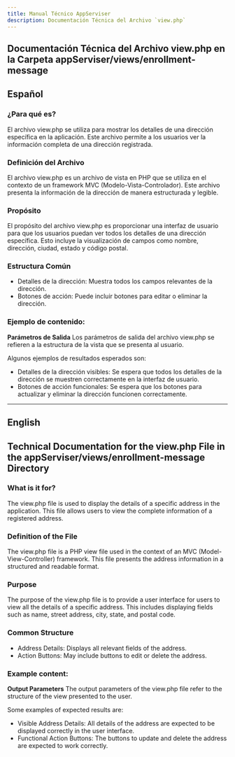 ```yaml
---
title: Manual Técnico AppServiser
description: Documentación Técnica del Archivo `view.php`
---
```


## Documentación Técnica del Archivo view.php en la Carpeta appServiser/views/enrollment-message

## Español

### ¿Para qué es?
El archivo view.php se utiliza para mostrar los detalles de una dirección específica en la aplicación. Este archivo permite a los usuarios ver la información completa de una dirección registrada.

### Definición del Archivo
El archivo view.php es un archivo de vista en PHP que se utiliza en el contexto de un framework MVC (Modelo-Vista-Controlador). Este archivo presenta la información de la dirección de manera estructurada y legible.

### Propósito
El propósito del archivo view.php es proporcionar una interfaz de usuario para que los usuarios puedan ver todos los detalles de una dirección específica. Esto incluye la visualización de campos como nombre, dirección, ciudad, estado y código postal.

### Estructura Común
- Detalles de la dirección: Muestra todos los campos relevantes de la dirección.
- Botones de acción: Puede incluir botones para editar o eliminar la dirección.

### Ejemplo de contenido:
**Parámetros de Salida**
Los parámetros de salida del archivo view.php se refieren a la estructura de la vista que se presenta al usuario. 

Algunos ejemplos de resultados esperados son:
- Detalles de la dirección visibles: Se espera que todos los detalles de la dirección se muestren correctamente en la interfaz de usuario.
- Botones de acción funcionales: Se espera que los botones para actualizar y eliminar la dirección funcionen correctamente.

---

## English
## Technical Documentation for the view.php File in the appServiser/views/enrollment-message Directory

### What is it for?
The view.php file is used to display the details of a specific address in the application. This file allows users to view the complete information of a registered address.

### Definition of the File
The view.php file is a PHP view file used in the context of an MVC (Model-View-Controller) framework. This file presents the address information in a structured and readable format.

### Purpose
The purpose of the view.php file is to provide a user interface for users to view all the details of a specific address. This includes displaying fields such as name, street address, city, state, and postal code.

### Common Structure
- Address Details: Displays all relevant fields of the address.
- Action Buttons: May include buttons to edit or delete the address.

### Example content:
**Output Parameters**
The output parameters of the view.php file refer to the structure of the view presented to the user. 

Some examples of expected results are:
- Visible Address Details: All details of the address are expected to be displayed correctly in the user interface.
- Functional Action Buttons: The buttons to update and delete the address are expected to work correctly.
